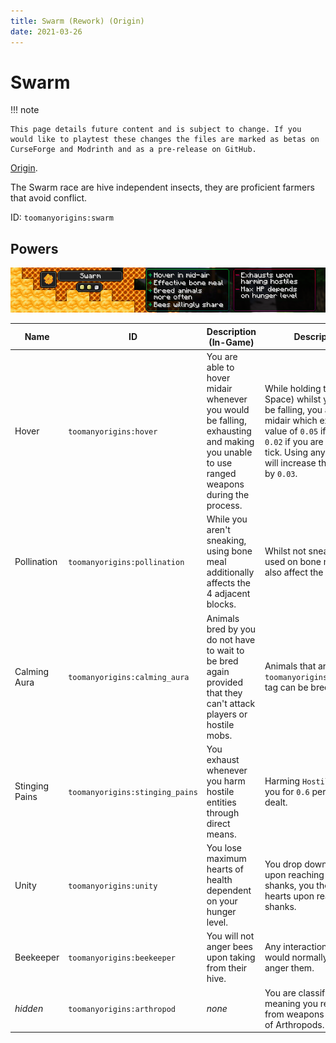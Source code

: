 ```yaml
---
title: Swarm (Rework) (Origin)
date: 2021-03-26
---
```

# Swarm

!!! note

    This page details future content and is subject to change. If you would like to playtest these changes the files are marked as betas on CurseForge and Modrinth and as a pre-release on GitHub.

[Origin](../../origins.md).

The Swarm race are hive independent insects, they are proficient farmers that avoid conflict.

ID: `toomanyorigins:swarm`

## Powers

![Swarm (Rework)](../../../../images/tmoSwarmBannerRework.png)

Name | ID | Description (In-Game) | Description (Detailed)
-----|----|-----------------------|------------------------
Hover | `toomanyorigins:hover` | You are able to hover midair whenever you would be falling, exhausting and making you unable to use ranged weapons during the process. | While holding the jump key (Default: Space) whilst you are supposed to be falling, you are able to hover midair which exhausts you for a value of `0.05` if you are sprinting or `0.02` if you are not sprinting each tick. Using any item whilst hovering will increase this exhaustion amount by `0.03`.
Pollination | `toomanyorigins:pollination` | While you aren't sneaking, using bone meal additionally affects the 4 adjacent blocks. | Whilst not sneaking, any bone meal used on bone mealable blocks will also affect the adjacent 4 tiles.
Calming Aura | `toomanyorigins:calming_aura` | Animals bred by you do not have to wait to be bred again provided that they can't attack players or hostile mobs. | Animals that are not in the `toomanyorigins:ignore_calming_aura` tag can be bred again immediately.
Stinging Pains | `toomanyorigins:stinging_pains` | You exhaust whenever you harm hostile entities through direct means. | Harming `HostileEntity`s will exhaust you for `0.6` per individual damage dealt.
Unity | `toomanyorigins:unity` | You lose maximum hearts of health dependent on your hunger level. | You drop down to 7 maximum hearts upon reaching below 6 hunger shanks, you then drop down to 4 hearts upon reaching 3 hunger shanks.
Beekeeper | `toomanyorigins:beekeeper` | You will not anger bees upon taking from their hive. | Any interactions with beehives that would normally anger its bees do not anger them.
*hidden* | `toomanyorigins:arthropod` | *none* | You are classified as an arthropod, meaning you receive more damage from weapons enchanted with Bane of Arthropods.